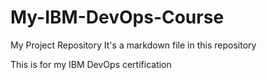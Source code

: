 # My-IBM-DevOps-Course
My Project Repository
It's a markdown file in this repository

This is for my IBM DevOps certification
